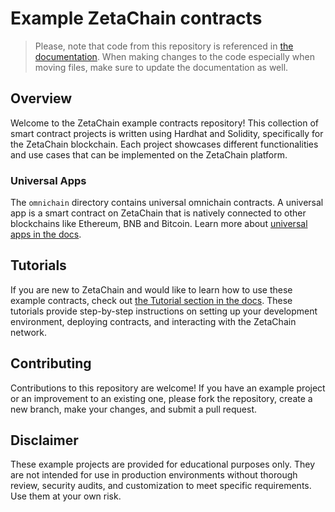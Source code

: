 # Example ZetaChain contracts

> Please, note that code from this repository is referenced in [the
> documentation](https://github.com/zeta-chain/docs). When making changes to the
> code especially when moving files, make sure to update the documentation as
> well.

## Overview

Welcome to the ZetaChain example contracts repository! This collection of smart
contract projects is written using Hardhat and Solidity, specifically for the
ZetaChain blockchain. Each project showcases different functionalities and use
cases that can be implemented on the ZetaChain platform.

### Universal Apps

The `omnichain` directory contains universal omnichain contracts. A universal
app is a smart contract on ZetaChain that is natively connected to other
blockchains like Ethereum, BNB and Bitcoin. Learn more about [universal apps in
the docs](https://www.zetachain.com/docs/developers/apps/intro/).

## Tutorials

If you are new to ZetaChain and would like to learn how to use these example
contracts, check out [the Tutorial section in the
docs](https://www.zetachain.com/docs/developers/tutorials/hello/). These
tutorials provide step-by-step instructions on setting up your development
environment, deploying contracts, and interacting with the ZetaChain network.

## Contributing

Contributions to this repository are welcome! If you have an example project or
an improvement to an existing one, please fork the repository, create a new
branch, make your changes, and submit a pull request.

## Disclaimer

These example projects are provided for educational purposes only. They are not
intended for use in production environments without thorough review, security
audits, and customization to meet specific requirements. Use them at your own
risk.
